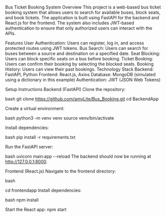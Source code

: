 Bus Ticket Booking System
Overview
This project is a web-based bus ticket booking system that allows users to search for available buses, block seats, and book tickets. The application is built using FastAPI for the backend and React.js for the frontend. The system also includes JWT-based authentication to ensure that only authorized users can interact with the APIs.

Features
User Authentication: Users can register, log in, and access protected routes using JWT tokens.
Bus Search: Users can search for buses between a source and destination on a specified date.
Seat Blocking: Users can block specific seats on a bus before booking.
Ticket Booking: Users can confirm their booking by selecting the blocked seats.
Booking History: Users can view their past bookings.
Technology Stack
Backend: FastAPI, Python
Frontend: React.js, Axios
Database: MongoDB (simulated using a dictionary in this example)
Authentication: JWT (JSON Web Tokens)

Setup Instructions
Backend (FastAPI)
Clone the repository:

bash
git clone https://github.com/amyLite/Bus_Booking.git
cd BackendApp


Create a virtual environment:

bash
python3 -m venv venv
source venv/bin/activate


Install dependencies:

bash
pip install -r requirements.txt


Run the FastAPI server:

bash
uvicorn main:app --reload
The backend should now be running at http://127.0.0.1:8000.




Frontend (React.js)
Navigate to the frontend directory:

bash

cd frontendapp
Install dependencies:

bash
npm install

Start the React app:
npm start

